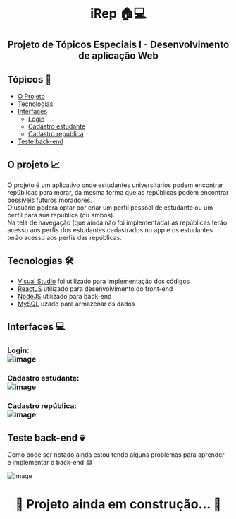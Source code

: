 <h1 align="center"> iRep 🏠💻 </h1>

<h2 align="center"> Projeto de Tópicos Especiais I - Desenvolvimento de aplicação Web</h2>

## Tópicos 🔖

- [O Projeto](#o-projeto-)
- [Tecnologias](#tecnologias-)
- [Interfaces](#interfaces-)
   - [Login](#login-)
   - [Cadastro estudante](#cadastro-estudante-)
   - [Cadastro república](#cadastro-república-)
- [Teste back-end](#teste-back-end-)

## O projeto 📈
O projeto é um aplicativo onde estudantes universitários podem encontrar repúblicas para morar, da mesma forma que as repúblicas podem encontrar possíveis futuros moradores.<br>
O usuário poderá optar por criar um perfil pessoal de estudante ou um perfil para sua república (ou ambos). <br>
Na tela de navegação (que ainda não foi implementada) as repúblicas terão acesso aos perfis dos estudantes cadastrados no app e os estudantes terão acesso aos perfis das repúblicas. <br>

## Tecnologias 🛠 
- [Visual Studio](https://visualstudio.microsoft.com/pt-br/downloads/) foi utilizado para implementação dos códigos 
- [ReactJS](https://pt-br.reactjs.org/) utilizado para desenvolvimento do front-end
- [NodeJS](https://nodejs.org/en/) utilizado para back-end
- [MySQL](https://www.mysql.com/) uzado para armazenar os dados


## Interfaces 💻
### Login: <br> ![image](https://user-images.githubusercontent.com/73140691/140831882-7a19c13f-7d41-463a-8213-4f3073fff736.png)
### Cadastro estudante: <br>![image](https://user-images.githubusercontent.com/73140691/140831448-3ffb7799-e65e-4fcc-8ef8-002bf51098e6.png)
### Cadastro república: <br>![image](https://user-images.githubusercontent.com/73140691/140831499-541297cf-d86e-43d0-bd35-508d9c06eac1.png)


## Teste back-end 💀
Como pode ser notado ainda estou tendo alguns problemas para aprender e implementar o back-end 😂<br>

![image](https://user-images.githubusercontent.com/73140691/140832174-e8055b46-ca24-4d34-a5c5-ce0295c8057e.png)

 
<h1 align="center"> 🚀 Projeto ainda em construção... 🚧</h1>

